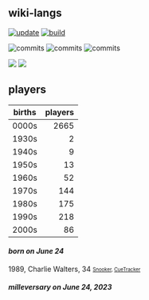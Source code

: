 ## wiki-langs
[![update](https://github.com/dreamerminsk/wiki-langs/actions/workflows/update-tables.yml/badge.svg)](https://github.com/dreamerminsk/wiki-langs/actions/workflows/update-tables.yml)
[![build](https://github.com/dreamerminsk/wiki-langs/actions/workflows/build.yml/badge.svg)](https://github.com/dreamerminsk/wiki-langs/actions/workflows/build.yml)

![commits](https://img.shields.io/github/commit-activity/y/dreamerminsk/wiki-langs)
![commits](https://img.shields.io/github/commit-activity/m/dreamerminsk/wiki-langs)
![commits](https://img.shields.io/github/commit-activity/w/dreamerminsk/wiki-langs)

![](https://img.shields.io/github/languages/code-size/dreamerminsk/wiki-langs)
![](https://img.shields.io/github/repo-size/dreamerminsk/wiki-langs)

## players
| births | players |
| :----: | ------: |
| 0000s | 2665 |
| 1930s | 2 |
| 1940s | 9 |
| 1950s | 13 |
| 1960s | 52 |
| 1970s | 144 |
| 1980s | 175 |
| 1990s | 218 |
| 2000s | 86 |

#### ***born on June 24***
1989, Charlie Walters, 34 <sub><sup>[Snooker](http://www.snooker.org/res/index.asp?player=135), [CueTracker](http://cuetracker.net/Players/charlie-walters/)</sup></sub>


#### ***milleversary on June 24, 2023***



